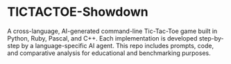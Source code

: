 # TICTACTOE-Showdown
A cross-language, AI-generated command-line Tic-Tac-Toe game built in Python, Ruby, Pascal, and C++. Each implementation is developed step-by-step by a language-specific AI agent. This repo includes prompts, code, and comparative analysis for educational and benchmarking purposes.
